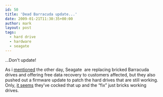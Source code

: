```yaml
---
id: 50
title: 'Dead Barracuda update...'
date: 2009-01-21T11:30:35+00:00
author: mark
layout: post
tags:
  - hard drive
  - hardware
  - seagate
---
```

...Don't update!

As i [mentioned](/blog/2009/01/dead-barracuda/) the other day, Seagate  are replacing bricked Barracuda drives and offering free data recovery to customers affected, but they also pushed out a firmware update to patch the hard drives that are still working. Only, [it seems](http://www.theinquirer.net/inquirer/news/530/1050530/seagate-bungles-firmware-update) they've cocked that up and the &#8220;fix&#8221; just bricks working drives.
